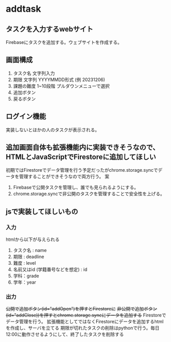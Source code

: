 # addtask
## タスクを入力するwebサイト
Firebaseにタスクを追加する。ウェブサイトを作成する。


## 画面構成
1. タスク名 文字列入力
2. 期限 文字列 YYYYMMDD形式 (例 20231206)
3. 課題の難度 1~10段階 プルダウンメニューで選択
4. 追加ボタン
5. 戻るボタン


## ログイン機能
実装しないとほかの人のタスクが表示される。<br>

## 追加画面自体も拡張機能内に実装できそうなので、HTMLとJavaScriptでFirestoreに追加してほしい
初期ではFirestoreでデータ管理を行う予定だったがchrome.storage.syncでデータを管理することができそうなので両方行う。
案
1. Firebaseで公開タスクを管理し、誰でも見られるようにする。
2. chrome.storage.syncで非公開のタスクを管理することで安全性を上げる。

## jsで実装してほしいもの
### 入力
htmlから以下が与えられる
1. タスク名 : name
2. 期限 : deadline
3. 難度 : level
4. 名前又はid (学籍番号などを想定) : id
5. 学科：grade
6. 学年：year
### 出力

~~公開で追加ボタン(id="addOpen")を押すとFirestoreに~~
~~非公開で追加ボタン(id="addClose))を押すとchrome.storage.syncにデータを追加する~~
Firestoreでデータ管理を行う。
拡張機能としてではなくFirestoreにデータを追加するhtmlを作成し、サーバを立てる
期限が切れたタスクの削除はpythonで行う。毎日12:00に動作させるようにして、終了したタスクを削除する